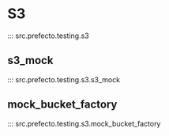 # S3

::: src.prefecto.testing.s3

## s3_mock

::: src.prefecto.testing.s3.s3_mock

## mock_bucket_factory

::: src.prefecto.testing.s3.mock_bucket_factory
